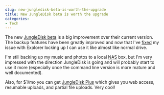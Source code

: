 ```yaml
---
slug: new-jungledisk-beta-is-worth-the-upgrade
title: New JungleDisk beta is worth the upgrade
categories:
- Tech
---
```


The new [JungleDisk beta](http://www.jungledisk.com/betadownload.shtml) is a big improvement over their current version. The backup features have been greatly improved and now that I've [fixed](http://twitter.com/powdahound/statuses/829417546) my issue with Explorer locking up I can use it like almost like normal drive.

I'm still backing up my music and photos to a local [NAS](http://en.wikipedia.org/wiki/Network-attached_storage) box, but I'm very impressed with the direction JungleDisk is going and will probably start to use it more (especially once the command line version is more mature and well documented).

Also, for $1/mo you can get [JungleDisk Plus](http://www.jungledisk.com/plus.shtml) which gives you web access, resumable uploads, and partial file uploads. Very cool!
